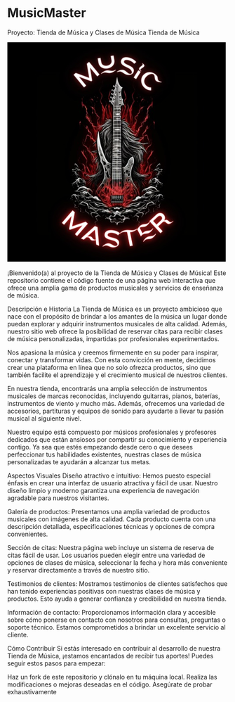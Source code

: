 # MusicMaster
 Proyecto: Tienda de Música y Clases de Música
Tienda de Música

![Tienda de Música](tienda-musica.png)

¡Bienvenido(a) al proyecto de la Tienda de Música y Clases de Música! Este repositorio contiene el código fuente de una página web interactiva que ofrece una amplia gama de productos musicales y servicios de enseñanza de música.

Descripción e Historia
La Tienda de Música es un proyecto ambicioso que nace con el propósito de brindar a los amantes de la música un lugar donde puedan explorar y adquirir instrumentos musicales de alta calidad. Además, nuestro sitio web ofrece la posibilidad de reservar citas para recibir clases de música personalizadas, impartidas por profesionales experimentados.

Nos apasiona la música y creemos firmemente en su poder para inspirar, conectar y transformar vidas. Con esta convicción en mente, decidimos crear una plataforma en línea que no solo ofrezca productos, sino que también facilite el aprendizaje y el crecimiento musical de nuestros clientes.

En nuestra tienda, encontrarás una amplia selección de instrumentos musicales de marcas reconocidas, incluyendo guitarras, pianos, baterías, instrumentos de viento y mucho más. Además, ofrecemos una variedad de accesorios, partituras y equipos de sonido para ayudarte a llevar tu pasión musical al siguiente nivel.

Nuestro equipo está compuesto por músicos profesionales y profesores dedicados que están ansiosos por compartir su conocimiento y experiencia contigo. Ya sea que estés empezando desde cero o que desees perfeccionar tus habilidades existentes, nuestras clases de música personalizadas te ayudarán a alcanzar tus metas.

Aspectos Visuales
Diseño atractivo e intuitivo: Hemos puesto especial énfasis en crear una interfaz de usuario atractiva y fácil de usar. Nuestro diseño limpio y moderno garantiza una experiencia de navegación agradable para nuestros visitantes.

Galería de productos: Presentamos una amplia variedad de productos musicales con imágenes de alta calidad. Cada producto cuenta con una descripción detallada, especificaciones técnicas y opciones de compra convenientes.

Sección de citas: Nuestra página web incluye un sistema de reserva de citas fácil de usar. Los usuarios pueden elegir entre una variedad de opciones de clases de música, seleccionar la fecha y hora más conveniente y reservar directamente a través de nuestro sitio.

Testimonios de clientes: Mostramos testimonios de clientes satisfechos que han tenido experiencias positivas con nuestras clases de música y productos. Esto ayuda a generar confianza y credibilidad en nuestra tienda.

Información de contacto: Proporcionamos información clara y accesible sobre cómo ponerse en contacto con nosotros para consultas, preguntas o soporte técnico. Estamos comprometidos a brindar un excelente servicio al cliente.

Cómo Contribuir
Si estás interesado en contribuir al desarrollo de nuestra Tienda de Música, ¡estamos encantados de recibir tus aportes! Puedes seguir estos pasos para empezar:

Haz un fork de este repositorio y clónalo en tu máquina local.
Realiza las modificaciones o mejoras deseadas en el código.
Asegúrate de probar exhaustivamente
